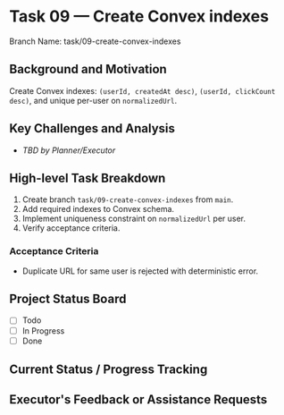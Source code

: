 # Task 09 — Create Convex indexes

Branch Name: task/09-create-convex-indexes

## Background and Motivation
Create Convex indexes: `(userId, createdAt desc)`, `(userId, clickCount desc)`, and unique per-user on `normalizedUrl`.

## Key Challenges and Analysis
- _TBD by Planner/Executor_

## High-level Task Breakdown
1. Create branch `task/09-create-convex-indexes` from `main`.
2. Add required indexes to Convex schema.
3. Implement uniqueness constraint on `normalizedUrl` per user.
4. Verify acceptance criteria.

### Acceptance Criteria
- Duplicate URL for same user is rejected with deterministic error.

## Project Status Board
- [ ] Todo
- [ ] In Progress
- [ ] Done

## Current Status / Progress Tracking

## Executor's Feedback or Assistance Requests
